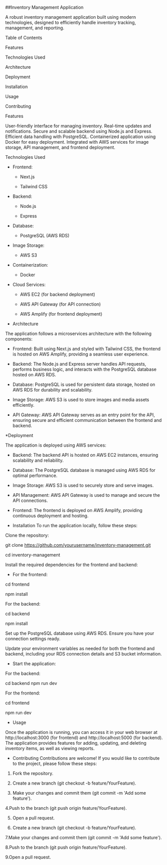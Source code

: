 ##Inventory Management Application

A robust inventory management application built using modern technologies, designed to efficiently handle inventory tracking, management, and reporting.

Table of Contents

Features

Technologies Used

Architecture

Deployment

Installation

Usage

Contributing

Features

User-friendly interface for managing inventory.
Real-time updates and notifications.
Secure and scalable backend using Node.js and Express.
Efficient data handling with PostgreSQL.
Containerized application using Docker for easy deployment.
Integrated with AWS services for image storage, API management, and frontend deployment.

Technologies Used

* Frontend:

  * Next.js

  * Tailwind CSS

* Backend:

  * Node.js

  * Express

* Database:

  * PostgreSQL (AWS RDS)

* Image Storage:

  * AWS S3

* Containerization:

  * Docker

* Cloud Services:

  * AWS EC2 (for backend deployment)

  * AWS API Gateway (for API connection)

  * AWS Amplify (for frontend deployment)

* Architecture

The application follows a microservices architecture with the following components:

  * Frontend: Built using Next.js and styled with Tailwind CSS, the frontend is hosted on AWS Amplify, providing a seamless user experience.

  * Backend: The Node.js and Express server handles API requests, performs business logic, and interacts with the PostgreSQL database hosted on AWS RDS.

  * Database: PostgreSQL is used for persistent data storage, hosted on AWS RDS for durability and scalability.

  * Image Storage: AWS S3 is used to store images and media assets efficiently.

  * API Gateway: AWS API Gateway serves as an entry point for the API, ensuring secure and efficient communication between the frontend and backend.

*Deployment

The application is deployed using AWS services:

  * Backend: The backend API is hosted on AWS EC2 instances, ensuring scalability and reliability.
  
  * Database: The PostgreSQL database is managed using AWS RDS for optimal performance.
  
  * Image Storage: AWS S3 is used to securely store and serve images.
  
  * API Management: AWS API Gateway is used to manage and secure the API connections.
  
  * Frontend: The frontend is deployed on AWS Amplify, providing continuous deployment and hosting.

* Installation
To run the application locally, follow these steps:

Clone the repository:

git clone https://github.com/yourusername/inventory-management.git

cd inventory-management

Install the required dependencies for the frontend and backend:

* For the frontend:

cd frontend

npm install

For the backend:

cd backend

npm install

Set up the PostgreSQL database using AWS RDS. Ensure you have your connection settings ready.

Update your environment variables as needed for both the frontend and backend, including your RDS connection details and S3 bucket information.

* Start the application:

For the backend:

cd backend
npm run dev

For the frontend:

cd frontend

npm run dev

* Usage

Once the application is running, you can access it in your web browser at http://localhost:3000 (for frontend) and http://localhost:5000 (for backend). The application provides features for adding, updating, and deleting inventory items, as well as viewing reports.

* Contributing
Contributions are welcome! If you would like to contribute to the project, please follow these steps:

1. Fork the repository.

2. Create a new branch (git checkout -b feature/YourFeature).

3. Make your changes and commit them (git commit -m 'Add some feature').

4.Push to the branch (git push origin feature/YourFeature).

5. Open a pull request.

6. Create a new branch (git checkout -b feature/YourFeature).

7.Make your changes and commit them (git commit -m 'Add some feature').

8.Push to the branch (git push origin feature/YourFeature).

9.Open a pull request.
